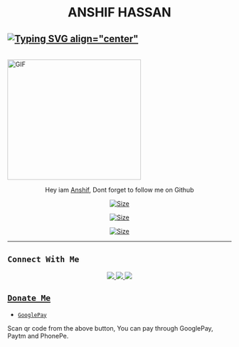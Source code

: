 <h1 align="center">
ANSHIF HASSAN


## [![Typing SVG align="center"](https://readme-typing-svg.herokuapp.com?font=Staatliches&color=000000&size=20&width=350&lines=HI+HOW+ARE+YOU...;IAM+ANSHIF+HASSAN+;IAM+NOT+A+PROFESSIONAL+DEVELOPER;THANK+YOU+❤️)](https://git.io/typing-svg) <br/>
<br/>
<img src="https://graph.org/file/09b5d769fddce5a771563.jpg" alt="GIF" width="300" height="270"/>
</p>

<p align="center">
 Hey iam <a href="https://github.com/ANSHIF-HASSAN" target="_blank">Anshif<a>, Dont forget to follow me on Github
</p>

<p align="center">
<a href="https://instagram.com/am.anshif?igshid=MzRlODBiNWFlZA==(https://instagram.com/am.anshif?igshid=MzRlODBiNWFlZA==)"><img title="Size" src="https://img.shields.io/badge/Instagram-am.anshif-green"></a>
</p>

<p align="center">
<a href="https://instagram.com/anshif.mp4?igshid=MzRlODBiNWFlZA==(https://instagram.com/anshif.mp4?igshid=MzRlODBiNWFlZA==)"><img title="Size" src="https://img.shields.io/badge/Instagram-anshif.mp4-violet"></a>
</p>

<p align="center">
<a href="https://github.com/ANSHIF-HASSAN"><img title="Size" src="https://img.shields.io/badge/Github-anshif.mp4-red"></a>
</p>


------

## ```Connect With Me```
<p align="center">
<a href="https://wa.me/917902481848"><img src="https://img.shields.io/badge/Contact Anshif-25D366?style=for-the-badge&logo=whatsapp&logoColor=white" />
<a href="https://chat.wha6776tsapp.com/HYj9wu5Jrv6C566ROxyeQbHoS"><img src="https://img.shields.io/badge/Join Official GC-25D366?style=for-the-badge&logo=whatsapp&logoColor=white" />
<a href="https://youtube.com/@anshifmodz3490"><img src="https://img.shields.io/badge/Subscribe Anshif-ff0000?style=for-the-badge&logo=youtube&logoColor=ff000000&link=https://youtube.com/@anshifmodz3490" /><br>
</p>

## ```Donate Me```

- [`GooglePay`](https://telegra.ph/file/82e8c7daf15e0334afa35.jpg)

<p align="left">
Scan qr code from the above button, You can pay through GooglePay, Paytm and PhonePe.
</p>

